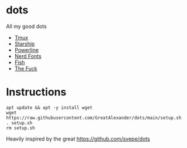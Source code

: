 # dots
All my good dots

* [Tmux](https://github.com/tmux/tmux/wiki/Getting-Started)
* [Starship](https://starship.rs/config/)
* [Powerline](https://github.com/erikw/tmux-powerline)
* [Nerd Fonts](https://www.nerdfonts.com/#home)
* [Fish](https://fishshell.com/)
* [The Fuck](https://github.com/nvbn/thefuck)

# Instructions

```
apt update && apt -y install wget
wget https://raw.githubusercontent.com/GreatAlexander/dots/main/setup.sh
. setup.sh
rm setup.sh
```

Heavily inspired by the great https://github.com/svepe/dots